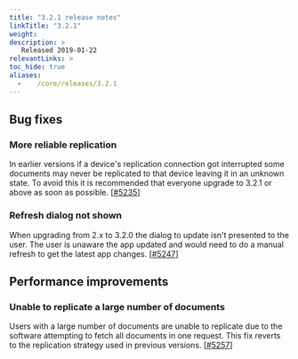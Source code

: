 ```yaml
---
title: "3.2.1 release notes"
linkTitle: "3.2.1"
weight:
description: >
   Released 2019-01-22
relevantLinks: >
toc_hide: true
aliases:
  -    /core/releases/3.2.1
---
```


## Bug fixes

### More reliable replication

In earlier versions if a device's replication connection got interrupted some documents may never be replicated to that device leaving it in an unknown state. To avoid this it is recommended that everyone upgrade to 3.2.1 or above as soon as possible. [[#5235](https://github.com/medic/cht-core/issues/5235)]

### Refresh dialog not shown

When upgrading from 2.x to 3.2.0 the dialog to update isn't presented to the user. The user is unaware the app updated and would need to do a manual refresh to get the latest app changes. [[#5247](https://github.com/medic/cht-core/issues/5247)]

## Performance improvements

### Unable to replicate a large number of documents

Users with a large number of documents are unable to replicate due to the software attempting to fetch all documents in one request. This fix reverts to the replication strategy used in previous versions. [[#5257](https://github.com/medic/cht-core/issues/5257)]
